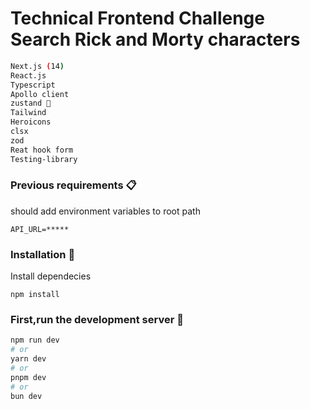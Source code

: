 # Technical Frontend Challenge Search Rick and Morty characters

```bash
Next.js (14)
React.js
Typescript
Apollo client
zustand 🐻
Tailwind
Heroicons
clsx
zod
Reat hook form
Testing-library 
```

### Previous requirements 📋

should add environment variables to root path
```
API_URL=*****
```

### Installation 🔧

Install dependecies

```
npm install
```

### First,run the development server 🚀

```bash
npm run dev
# or
yarn dev
# or
pnpm dev
# or
bun dev
```




